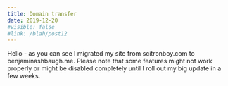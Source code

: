 ```yaml
---
title: Domain transfer
date: 2019-12-20
#visible: false
#link: /blah/post12
---
```


Hello - as you can see I migrated my site from scitronboy.com to benjaminashbaugh.me. Please note that some features might not work properly or might be disabled completely until I roll out my big update in a few weeks.